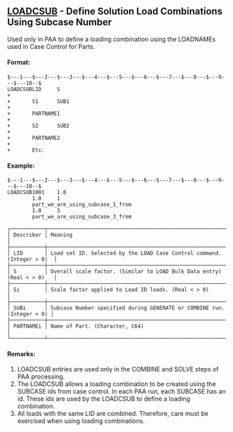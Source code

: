 ## [LOADCSUB](https://help.hexagonmi.com/bundle/MSC_Nastran_2022.4/page/Nastran_Combined_Book/qrg/bulkfgil/TOC.LOADCSUB.xhtml) - Define Solution Load Combinations Using Subcase Number

Used only in PAA to define a loading combination using the LOADNAMEs used in Case Control for Parts.

#### Format:

```nastran
$---1---$---2---$---3---$---4---$---5---$---6---$---7---$---8---$---9---$---10--$
LOADCSUBLID     S                                                       +        
+       S1      SUB1                                                    +        
+       PARTNAME1                                                       +
+       S2      SUB2                                                    +        
+       PARTNAME2                                                       +
+       Etc.                                                                    
```

#### Example:

```nastran
$---1---$---2---$---3---$---4---$---5---$---6---$---7---$---8---$---9---$---10--$
LOADCSUB1001    1.0
        1.0     1
        part_we_are_using_subcase_1_from
        1.0     3
        part_we_are_using_subcase_3_from
```

```text
┌───────────┬────────────────────────────────────────────────────────────────────────┐
│ Describer │ Meaning                                                                │
├───────────┼────────────────────────────────────────────────────────────────────────┤
│ LID       │ Load set ID. Selected by the LOAD Case Control command. (Integer > 0)  │
├───────────┼────────────────────────────────────────────────────────────────────────┤
│ S         │ Overall scale factor. (Similar to LOAD Bulk Data entry) (Real < > 0)   │
├───────────┼────────────────────────────────────────────────────────────────────────┤
│ Si        │ Scale factor applied to Load ID loads. (Real < > 0)                    │
├───────────┼────────────────────────────────────────────────────────────────────────┤
│ SUBi      │ Subcase Number specified during GENERATE or COMBINE run. (Integer > 0) │
├───────────┼────────────────────────────────────────────────────────────────────────┤
│ PARTNAMEi │ Name of Part. (Character, C64)                                         │
└───────────┴────────────────────────────────────────────────────────────────────────┘
```

#### Remarks:

1. LOADCSUB entries are used only in the COMBINE and SOLVE steps of PAA processing.
2. The LOADCSUB allows a loading combination to be created using the SUBCASE ids from case control. In each PAA run, each SUBCASE has an id. These ids are used by the LOADCSUB to define a loading combination.
3. All loads with the same LID are combined. Therefore, care must be exercised when using loading combinations.
